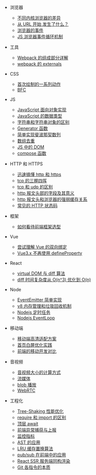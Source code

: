 <!--
 * @Author: your name
 * @Date: 2021-04-15 14:11:00
 * @LastEditTime: 2021-11-26 10:39:42
 * @LastEditors: Please set LastEditors
 * @Description: In User Settings Edit
 * @FilePath: /my-docs/docs/_sidebar.md
-->

- 浏览器

  - [不同内核浏览器的差异](4234234234.md)
  - [从 URL 开始 发生了什么？](92364928.md)
  - [浏览器的事件](6265435.md)
  - [JS 浏览器事件循环机制](1969836432.md)

- 工具
  - [Webpack 的组成部分详解](6958275945.md)
  - [webpack 的 externals](29386893.md)
- CSS

  - [首次绘制的一系列动作](92645987593.md)
  - [BFC](29349834.md)

- JS

  - [JavaScript 面向对象实现](7697492387.md)
  - [JavaScript 的数据类型](309476933.md)
  - [字符串和字符串对象的区别](423522352.md)
  - [Generator 函数](60234702.md)
  - [简单实现斐波那契数列](92348923.md)
  - [数组去重](65386923.md)
  - [JS 中的 DOM](296494422.md)
  - [compose 函数](926857849.md)

- HTTP 和 HTTPS

  - [迅速搞懂 http 和 https](697023424.md)
  - [tcp 的三握四挥](8623454.md)
  - [tcp 和 udp 的区别](642073242.md)
  - [http 报文头部的字段及其意义](46926484.md)
  - [http 报文头和浏览器的强弱缓存关系](6047613.md)
  - [常见的 HTTP 状态码](380476924.md)

- 框架

  - [如何看待前端框架选型](81461207.md)

- Vue

  - [尝试理解 Vue 的双向绑定](11077628.md)
  - [Vue3.x 不再使用 defineProperty](462965322.md)

- React

  - [virtual DOM 与 diff 算法](8943802.md)
  - [diff 时间复杂度从 O(n^3) 优化到 O(n) ](6406947234.md)

- Node

  - [EventEmitter 简单实现](96364926.md)
  - [v8 内存管理和垃圾回收机制](926348643.md)
  - [Nodejs 定时任务](546923864.md)
  - [Nodejs EventLoop](6598658345.md)

- 移动端

  - [移动端高清适配方案](103841964.md)
  - [首页白屏优化实践](96429643.md)
  - [前端的移动开发对比](2100143242.md)

* 音视频

  - [音视频大小的计算方式](402742734.md)
  - [流媒体](962836925.md)
  - [blob 播放](632865845.md)
  - [WebRTC ](42523455.md)

* 工程化
  - [Tree-Shaking 性能优化](684647234.md)
  - [require 和 import 的区别](7203470234.md)
  - [顶层 await](69273403.md)
  - [前端异常捕获与上报](65934922.md)
  - [监控指标](9462942.md)
  - [AST 的应用](9235683573.md)
  - [LRU 缓存置换算法](636578357.md)
  - [pub/sub 在前端中的应用](195483764.md)
  - [React SSR 服务端同构渲染](92374982374.md)
  - [Git 各指令的本质](74386313.md)
